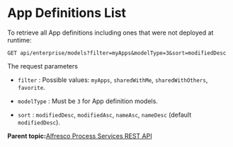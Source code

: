 # App Definitions List

To retrieve all App definitions including ones that were not deployed at runtime:

```
GET api/enterprise/models?filter=myApps&modelType=3&sort=modifiedDesc
```

The request parameters

-   `filter` : Possible values: `myApps`, `sharedWithMe`, `sharedWithOthers`, `favorite`.

-   `modelType` : Must be `3` for App definition models.

-   `sort` : `modifiedDesc`, `modifiedAsc`, `nameAsc`, `nameDesc` \(default `modifiedDesc`\).


**Parent topic:**[Alfresco Process Services REST API](../topics/process_services_api.md)

